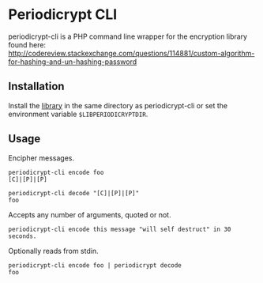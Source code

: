 # Periodicrypt CLI

periodicrypt-cli is a PHP command line wrapper for the encryption library found here: http://codereview.stackexchange.com/questions/114881/custom-algorithm-for-hashing-and-un-hashing-password

## Installation

Install the [library](http://codereview.stackexchange.com/q/114881) in the same directory as periodicrypt-cli or set the environment variable `$LIBPERIODICRYPTDIR`.

## Usage

Encipher messages.
```
periodicrypt-cli encode foo
[C]|[P]|[P]
```
```
periodicrypt-cli decode "[C]|[P]|[P]"
foo
```

Accepts any number of arguments, quoted or not.
```
periodicrypt-cli encode this message "will self destruct" in 30 seconds.
```

Optionally reads from stdin.
```
periodicrypt-cli encode foo | periodicrypt decode
foo
```
